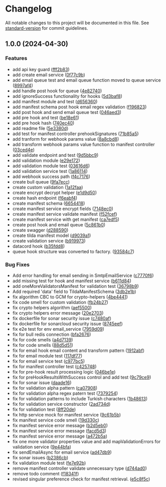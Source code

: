 # Changelog

All notable changes to this project will be documented in this file. See [standard-version](https://github.com/conventional-changelog/standard-version) for commit guidelines.

## 1.0.0 (2024-04-30)


### Features

* add api key guard ([fff2b83](https://github.com/BrewInteractive/tilda/commit/fff2b83073de7d68fbd4b7897510fc76783fe8b1))
* add create email service ([0f77c9b](https://github.com/BrewInteractive/tilda/commit/0f77c9b7705d7837142534798d3798b53ca36ad0))
* add email queue test and email queue function  moved to queue service ([8997af4](https://github.com/BrewInteractive/tilda/commit/8997af4397f8b5ae9c6e2777e5bead3f931361db))
* add handle post hook for queue ([4e82740](https://github.com/BrewInteractive/tilda/commit/4e8274035d540699a5ecb12d0d428a9bc19878f6))
* add ignoreSuccess functionality for hooks ([5d3baf8](https://github.com/BrewInteractive/tilda/commit/5d3baf834ee5d769809a6092b779a50dea82050a))
* add manifest module and test ([d656360](https://github.com/BrewInteractive/tilda/commit/d65636075c8810e00a58d17bcb7e0a5d2a8789b0))
* add manifest schema post hook email regex validation ([f196823](https://github.com/BrewInteractive/tilda/commit/f196823e5195bc9396f42cfd7778c733415df0f5))
* add post hook and send email queue test ([046aed3](https://github.com/BrewInteractive/tilda/commit/046aed33818fbf7de55daf9838dc985b67f96af8))
* add pre hook and test ([be18e61](https://github.com/BrewInteractive/tilda/commit/be18e61768d37cac12c91fcb248f66dd7b671345))
* add pre hook hash ([740ec40](https://github.com/BrewInteractive/tilda/commit/740ec40beeee7ca3964fcd9fef8886a20511b1da))
* add readme file ([5e3380d](https://github.com/BrewInteractive/tilda/commit/5e3380da0a38f7be7c633e634234adda12cf1b5a))
* add test for manifest controller prehookSignatures ([71b85a5](https://github.com/BrewInteractive/tilda/commit/71b85a5cde64af07544ba5aaf0967dfdaee59ddc))
* add tranform for webhook params value ([8a8cbd8](https://github.com/BrewInteractive/tilda/commit/8a8cbd86e6f081c243592582b8cfb9ac3c264ad8))
* add transform webhook params value function to manifest controller ([03ced4e](https://github.com/BrewInteractive/tilda/commit/03ced4e8d02c7c467f6b495301e0d2a852e6fc5a))
* add validate endpoint and test ([9d5bbc9](https://github.com/BrewInteractive/tilda/commit/9d5bbc9ac5fd3119ad039cd3986009a87a7d44e4))
* add validation module ([e29e172](https://github.com/BrewInteractive/tilda/commit/e29e172a353801456df0cb6e4d9a61dc34e01598))
* add validation module test ([03616d6](https://github.com/BrewInteractive/tilda/commit/03616d644f1c618008e73145a7d5b47e7e82ff3c))
* add validation service test ([1a86114](https://github.com/BrewInteractive/tilda/commit/1a861149642c9fd76f9741c212324ae2b29aebd3))
* add webhook success path ([f4c7176](https://github.com/BrewInteractive/tilda/commit/f4c7176068e5f542f6bb81474edaaeaf9418c44e))
* create bull queue ([9fa7ecc](https://github.com/BrewInteractive/tilda/commit/9fa7eccb70dd2ac5efefeb5fd589cd655f4afd40))
* create custom validation ([1a12faa](https://github.com/BrewInteractive/tilda/commit/1a12faa061bd6318ae397c045266fb0032522826))
* create encrypt decrypt helper ([e1d9d50](https://github.com/BrewInteractive/tilda/commit/e1d9d50a496c486c35b5fee3bb4cc40fb7b4278e))
* create hash endpoint ([f6eabf4](https://github.com/BrewInteractive/tilda/commit/f6eabf49a2f19c7381c44092276d6bd2dbd33626))
* create manifest schema ([6654418](https://github.com/BrewInteractive/tilda/commit/6654418de83c4b0bba7d846d6c82b69aa8b80b22))
* create manifest service encrypt fields ([7148ec0](https://github.com/BrewInteractive/tilda/commit/7148ec02c16dcc9a66462959b07bb67e16c8a423))
* create manifest service validate manifest ([f52fcef](https://github.com/BrewInteractive/tilda/commit/f52fcef3b88896a7ee1382f1dca8175f8d6d400e))
* create manifest service with get manifest ([ca7edf5](https://github.com/BrewInteractive/tilda/commit/ca7edf5d5ed57dcfc2df558b228544b8653280d1))
* create post hook and email queue ([5c861b0](https://github.com/BrewInteractive/tilda/commit/5c861b0566a36e7a09a63cf585ddb8792b96bdcb))
* create swagger ([d288590](https://github.com/BrewInteractive/tilda/commit/d28859088bed9c60373ad2203d0f3a11a7df8a1d))
* create tilda manifest model ([d9039a1](https://github.com/BrewInteractive/tilda/commit/d9039a16c071bc88dea1e6c1a414a4f9686e92be))
* create validation service ([b919973](https://github.com/BrewInteractive/tilda/commit/b9199735cb93783fd07a7ca75b7deb33cc192be3))
* datacord hook ([b35fdd8](https://github.com/BrewInteractive/tilda/commit/b35fdd80fc5430b990ff68edb5dddb64812d9f89))
* queue hook structure was converted to factory. ([93584c7](https://github.com/BrewInteractive/tilda/commit/93584c7ab46a12c69f26f0300b30cb85d66b42a3))


### Bug Fixes

* Add error handling for email sending in SmtpEmailService ([c7770f6](https://github.com/BrewInteractive/tilda/commit/c7770f6c5cb78db6ac24554778fab4a984180b9f))
* add missing test for hook and manifest service ([b611d84](https://github.com/BrewInteractive/tilda/commit/b611d84ead92f01980215ad085c235231dfe3fd0))
* add oneMoreValidatorsManifest for validation test ([36798b9](https://github.com/BrewInteractive/tilda/commit/36798b93e299f0c7f61092218dac07b7c97632ab))
* Add required 'data' field to TildaManifestSchema ([3db2e1b](https://github.com/BrewInteractive/tilda/commit/3db2e1bb8893048d5df5ed594b620c3c34d58397))
* fix algorithm CBC to GCM for crypto-helpers ([4be4441](https://github.com/BrewInteractive/tilda/commit/4be4441ba80d231920f418eb782a9dd9223a1bb7))
* fix code smell for custom validation ([fb24b27](https://github.com/BrewInteractive/tilda/commit/fb24b2754c1cb8dda2862b58ef7122c688d127f9))
* fix crypto helpers algorithm ([aef5500](https://github.com/BrewInteractive/tilda/commit/aef550040b7de11a17510965a80328bcecdb6205))
* fix crypto helpers error message ([20e2703](https://github.com/BrewInteractive/tilda/commit/20e2703d199f9eeb5f31b6bc6d602247298640ad))
* fix dockerfile for sonar security issue ([c7480af](https://github.com/BrewInteractive/tilda/commit/c7480af6cab8bd02b506056ebf58ef7c9a9518f5))
* fix dockerfile for sonarcloud security issue ([8745eef](https://github.com/BrewInteractive/tilda/commit/8745eefb90553a51e0cd42a7dab8e8376c317102))
* fix e2e test for env email_service ([7959d09](https://github.com/BrewInteractive/tilda/commit/7959d09551ecab92e41b5b0495cbcd43410b3ed1))
* fix for bull redis connection ([bfa2676](https://github.com/BrewInteractive/tilda/commit/bfa2676ed8ac3a56ffbe87b984f7e73ab65009af))
* fix for code smells ([a4d7139](https://github.com/BrewInteractive/tilda/commit/a4d7139ae31640a188ace61f25d90651e3272180))
* fix for code smells ([88d5d51](https://github.com/BrewInteractive/tilda/commit/88d5d5157ecb5aa29a4b94a9778656552607695f))
* fix for email hook email content and transform pattern ([1912abf](https://github.com/BrewInteractive/tilda/commit/1912abfd92b8d7eb859fa5b5e8586f684f216746))
* fix for email module test ([117df77](https://github.com/BrewInteractive/tilda/commit/117df77af616d070e5ef50554555e0e5acdbcffb))
* fix for email service test ([c977bc5](https://github.com/BrewInteractive/tilda/commit/c977bc555a7fcef4f4f79259047fb01c89d5f17c))
* fix for manifest controller test ([c425748](https://github.com/BrewInteractive/tilda/commit/c4257489550f570c5431f554aff3dcaaa3ee9ea4))
* fix for pre-hook result processing logic ([046be1e](https://github.com/BrewInteractive/tilda/commit/046be1ea67cc79fcac8aef6500cd45815279ce47))
* fix for preHookResultsWithSuccess control and add test ([9c79ce9](https://github.com/BrewInteractive/tilda/commit/9c79ce967b6132cc3f5c84edb55832ddf5744289))
* fix for sonar issue ([daade16](https://github.com/BrewInteractive/tilda/commit/daade164ee09ec31995b35f730557a79d8f1c63c))
* fix for validation alpha pattern ([ca07908](https://github.com/BrewInteractive/tilda/commit/ca079087f148ce69a853422d0d0a3632f9368fe5))
* fix for validation alpha regex patern test ([7379254](https://github.com/BrewInteractive/tilda/commit/7379254d271724d5714e5376c4bf99510d79f045))
* fix for validation patterns to include Turkish characters ([1b48613](https://github.com/BrewInteractive/tilda/commit/1b48613322202e84dda5f4cacf566de4c1fd326e))
* fix for validation service constructor ([2ad734d](https://github.com/BrewInteractive/tilda/commit/2ad734d9d3f9c63607d66789d4ef7e97784458bd))
* fix for validation test ([8ff20de](https://github.com/BrewInteractive/tilda/commit/8ff20de5bdbdbfcb2f8b799f0c69cc91f7e3f72c))
* fix http service mock for manifest service ([9c61b5b](https://github.com/BrewInteractive/tilda/commit/9c61b5ba589a7b659b2053f59cf87bbc9f799b0c))
* fix manifest service code smell ([19d330c](https://github.com/BrewInteractive/tilda/commit/19d330c5dbf0c65b750f5e2a43f2fd70b0fbf5ba))
* fix manifest service error message ([b2d5eb0](https://github.com/BrewInteractive/tilda/commit/b2d5eb0af8a973db8e5d893aa650594814ab0ffd))
* fix manifest service error message ([facd5d3](https://github.com/BrewInteractive/tilda/commit/facd5d358476551fd51af4cee2e4027112a51d09))
* fix manifest service error message ([a472b5a](https://github.com/BrewInteractive/tilda/commit/a472b5ad9f1fff134d27351616b0190f8f07ef51))
* fix one more validator properties value and add mapValidationErrors for validation service ([9e44bfa](https://github.com/BrewInteractive/tilda/commit/9e44bfa2ffcbb70ec9c4f1f94e4194153a77c611))
* fix sendEmailAsync for email service ([ad47db9](https://github.com/BrewInteractive/tilda/commit/ad47db981617a5f0c5e127f2da320431feff228c))
* fix sonar issues ([b2386cb](https://github.com/BrewInteractive/tilda/commit/b2386cb39b64411f947a9b89adb8e60e92401a36))
* fix validation module test ([fe7e92b](https://github.com/BrewInteractive/tilda/commit/fe7e92b21d33cc04e9127b265b012c77860b3f66))
* remove manifest controller validate unnecessary type ([d744ad0](https://github.com/BrewInteractive/tilda/commit/d744ad04bc72fc49955fa038ab009e9d735fd686))
* remove todo comment ([f18341f](https://github.com/BrewInteractive/tilda/commit/f18341fda1b1a61b693b2e6ad0343da164f1b6ea))
* revised singular preference check for manifest retrieval. ([e5c8f5c](https://github.com/BrewInteractive/tilda/commit/e5c8f5c68e58a544f45206e922963bc6d0547342))

